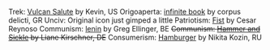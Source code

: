 Trek: [Vulcan Salute](https://thenounproject.com/search/?q=star+trek+hand&i=3890724) by Kevin, US
Origoaperta: [infinite book](https://thenounproject.com/term/infinite-book/1185795/) by corpus delicti, GR
Unciv: Original icon just gimped a little
Patriotism: [Fist](https://thenounproject.com/term/fist/235057/) by Cesar Reynoso
Communism: [lenin](https://thenounproject.com/term/lenin/539535/) by Greg Ellinger, BE
~~Communism: [Hammer and Sickle](https://thenounproject.com/term/communism/67644/) by Liane Kirschner, DE~~
Consumerism: [Hamburger](https://thenounproject.com/term/obese/180620/) by Nikita Kozin, RU

